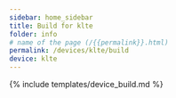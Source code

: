 ```yaml
---
sidebar: home_sidebar
title: Build for klte
folder: info
# name of the page (/{{permalink}}.html)
permalink: /devices/klte/build
device: klte
---
```

{% include templates/device_build.md %}
